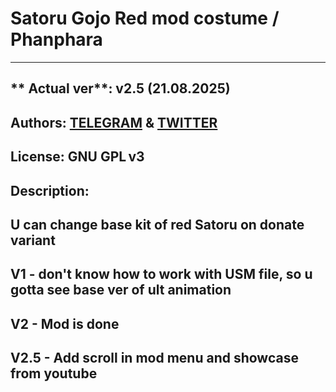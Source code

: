 # Satoru Gojo Red mod costume / Phanphara 
---
** Actual ver**: v2.5 (21.08.2025)  
---
**Authors**: [TELEGRAM](https://t.me/kyotojjt) & [TWITTER](https://x.com/phanphara_leaks)
---
**License**: GNU GPL v3
---

## Description:

U can change base kit of red Satoru on donate variant
---
V1 - don't know how to work with USM file, so u gotta see base ver of ult animation
---
V2 - Mod is done
---
V2.5 - Add scroll in mod menu and showcase from youtube
---
